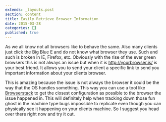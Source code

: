 ```yaml
---
extends: _layouts.post
section: content
title: Easily Retrieve Browser Information
date: 2015-03-28
categories: []
published: true
---
```

As we all know not all browsers like to behave the same.  Also many clients just click the Big Blue E and do not know what browser they use.  Such and such is broken in IE, Firefox, etc. Obviously with the rise of the ever green browsers this is not always an issue but when it is http://yourbrowser.is/ is your best friend.  It allows you to send your client a specific link to send you important information about your clients browser.

This is amazing because the issue is not always the browser it could be the way that the OS handles something. This way you can use a tool like [Browserstack](http://www.browserstack.com/) to get the closest configuration as possible to the browser the issue happened in. This will definitely help when tracking down those fun ghost in the machine type bugs impossible to replicate even though you can physically see it happening on your clients machine. So I suggest you head over there right now and try it out.
